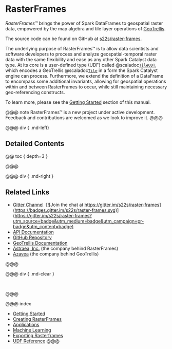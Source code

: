 # RasterFrames

_RasterFrames™_ brings the power of Spark DataFrames to geospatial raster data, empowered by the map algebra and tile layer 
operations of [GeoTrellis](https://geotrellis.io/). 

The source code can be found on GitHub at [s22s/raster-frames](https://github.com/s22s/raster-frames).

The underlying purpose of RasterFrames™ is to allow data scientists and software developers to process
and analyze geospatial-temporal raster data with the same flexibility and ease as any other Spark Catalyst data type. At its
core is a user-defined type (UDF) called @scaladoc[`TileUDT`](org.apache.spark.sql.gt.types.TileUDT), 
which encodes a GeoTrellis @scaladoc[`Tile`](geotrellis.raster.Tile) in a form the Spark Catalyst engine can process. 
Furthermore, we extend the definition of a DataFrame to encompass some additional invariants, allowing for geospatial 
operations within and between RasterFrames to occur, while still maintaining necessary geo-referencing constructs.

To learn more, please see the [Getting Started](getting-started.md) section of this manual.

@@@ note
RasterFrames™ is a new project under active development. Feedback and contributions are welcomed as we look to improve it.
@@@

@@@ div { .md-left}

## Detailed Contents

@@ toc { depth=3 }

@@@

@@@ div { .md-right }

## Related Links

* [Gitter Channel](https://gitter.im/s22s/raster-frames)&nbsp;&nbsp;[![Join the chat at https://gitter.im/s22s/raster-frames](https://badges.gitter.im/s22s/raster-frames.svg)](https://gitter.im/s22s/raster-frames?utm_source=badge&utm_medium=badge&utm_campaign=pr-badge&utm_content=badge)
* [API Documentation](latest/api/index.html)
* [GitHub Repository](https://github.com/s22s/raster-frames)
* [GeoTrellis Documentation](https://docs.geotrellis.io/en/latest/)
* [Astraea, Inc.](http://www.astraea.earth/) (the company behind RasterFrames)
* [Azavea](https://www.azavea.com/) (the company behind GeoTrellis)

@@@

@@@ div { .md-clear }

&nbsp;

@@@

@@@ index
* [Getting Started](getting-started.md)
* [Creating RasterFrames](creating-rasterframes.md)
* [Applications](apps/index.md)
* [Machine Learning](ml/index.md)
* [Exporting Rasterframes](exporting-rasterframes.md)
* [UDF Reference](reference.md)
@@@

